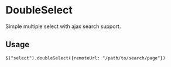 # DoubleSelect

Simple multiple select with ajax search support.

## Usage

    $("select").doubleSelect({remoteUrl: "/path/to/search/page"})
